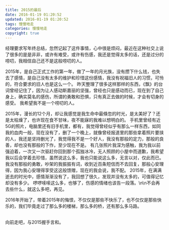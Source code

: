 ```yaml
---
title: 2015的最后
date: 2016-01-19 01:20:52
updated: 2016-01-19 01:20:52
tags: 慢慢地走
categories: 慢慢地走
copyright: true
---
```


经理要求写年终总结，忽然记起了这件事情，心中很是烦闷，最近在这种社交上说了很多的是是非非，或许有难受，或许有伤感，我还是觉得太多的话，还是过分的唠叨，我相信自己还不是这般唠叨的人。

<!-- more -->

2015年，是自己正式工作的第一年，做了一年的月光族，没有攒下什么钱，也失去了感情，是自己没有太多的维护和珍惜这份感情，我没有祝福旧人的习惯，可怜的，符合要求的旧人也是这么一个。
昨天整理了很多这样那样的东西，《飘》的台词曾经记住了，因为让人感动斯嘉丽的坚强，曾经也只是感动而已，现在到了自己身上，确实莫名的感伤，所谓的勇敢和恐惧，只有真正去做的时候，才会有切身的感受。
我希望我不是一个唠叨的人。

2015年，漫长的12个月，却让我感觉是我生命中最倏忽的时光，是太美好了？还是太枯燥了，也许现在食不甘味，夜不能寐的我难以想明白的。
手机里曾经有近5G的照片，电脑里还有旧手机里，都有，我觉得曾经似乎有那么一样东西，如同我的血肉一般，现在没有了，删了一个晚上，就像曾经报道里的那些拿着照片要挟的人，我还是坚持删光了，我觉得我不是一个好人，我没有那般的定力，那般的良善，却也没有那般的下作，至少现在不是。
有几张照片我深为感触，我为我以前强迫着，一次又一次驱赶你回到那个孤独冰冷，无人照顾的小屋中而道歉，我希望我以后会学着去珍惜，虽然说这么多，我也只能说这么多，无言以对，仅此而已。
我没有那般的勇敢，吵架的我振振有词，收到近百条短信而不去回复，那般心安理得，因为我心安理得享受这这般馈赠，现在的我会说，我不配。
2015年，在满满逝去的时光中，感情渐渐没有了，我回想了很久，发现并没有太多的，可值得记忆却没有多少。
啰啰嗦嗦这么多，也够了，伤感的情绪也该告一段落。\n\n不会再去些什么，就这么多吧，再见。

2016年开始了，带着2015年的悔恨，不仅仅是那些不快乐了，也不仅仅是那些快乐的，我们毕竟走过了那么多的楼梯，那么多的桥，还有那么多马路。

</br>
向前走吧，与2015握手言和。
